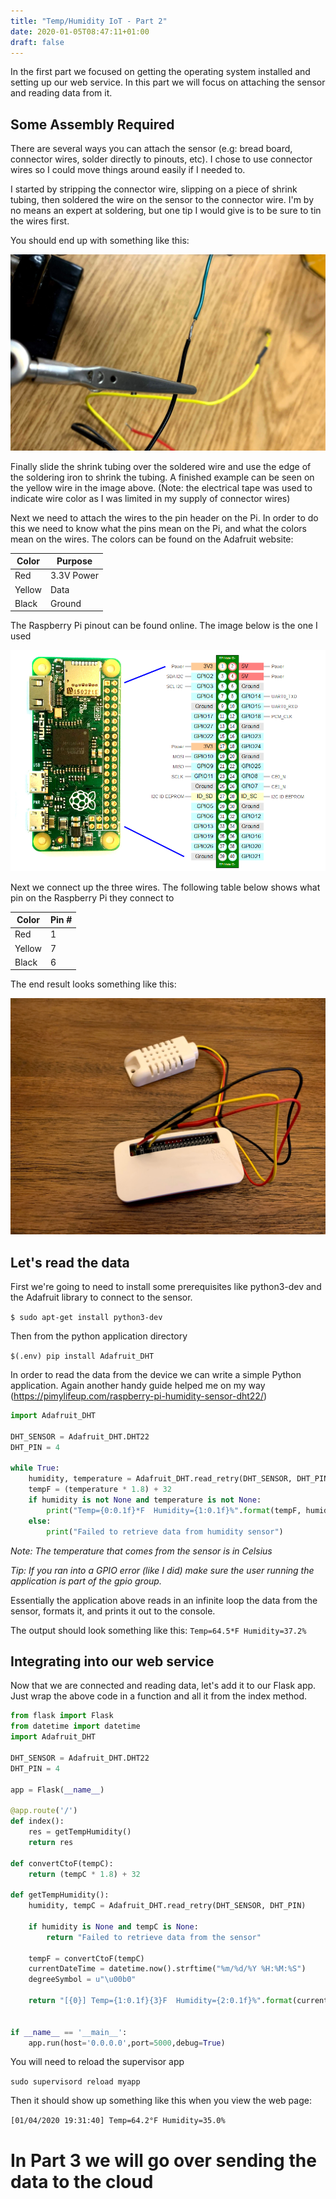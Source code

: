 ```yaml
---
title: "Temp/Humidity IoT - Part 2"
date: 2020-01-05T08:47:11+01:00
draft: false
---
```


In the first part we focused on getting the operating system installed and setting up our web service. In this part we will focus on attaching the sensor and reading data from it.

## Some Assembly Required
There are several ways you can attach the sensor (e.g: bread board, connector wires, solder directly to pinouts, etc). I chose to use connector wires so I could move things around easily if I needed to.

I started by stripping the connector wire, slipping on a piece of shrink tubing, then soldered the wire on the sensor to the connector wire. I'm by no means an expert at soldering, but one tip I would give is to be sure to tin the wires first.

You should end up with something like this:

![Solder](images/solder.jpg)


Finally slide the shrink tubing over the soldered wire and use the edge of the soldering iron to shrink the tubing. A finished example can be seen on the yellow wire in the image above. (Note: the electrical tape was used to indicate wire color as I was limited in my supply of connector wires)

Next we need to attach the wires to the pin header on the Pi. In order to do this we need to know what the pins mean on the Pi, and what the colors mean on the wires. The colors can be found on the Adafruit website:

| Color  | Purpose    |
|--------|------------|
| Red    | 3.3V Power |
| Yellow | Data       |
| Black  | Ground     |

The Raspberry Pi pinout can be found online. The image below is the one I used

![Pi Schematic](images/pi_schm.png)


Next we connect up the three wires. The following table below shows what pin on the Raspberry Pi they connect to

| Color  | Pin # |
|--------|-------|
| Red    | 1     |
| Yellow | 7     |
| Black  | 6     |

The end result looks something like this:

![Assembled](images/assembled.jpg)


## Let's read the data

First we're going to need to install some prerequisites like python3-dev and the Adafruit library to connect to the sensor.

`$ sudo apt-get install python3-dev`

Then from the python application directory

`$(.env) pip install Adafruit_DHT`

In order to read the data from the device we can write a simple Python application. Again another handy guide helped me on my way (https://pimylifeup.com/raspberry-pi-humidity-sensor-dht22/)


```python 
import Adafruit_DHT

DHT_SENSOR = Adafruit_DHT.DHT22
DHT_PIN = 4

while True:
    humidity, temperature = Adafruit_DHT.read_retry(DHT_SENSOR, DHT_PIN)
    tempF = (temperature * 1.8) + 32
    if humidity is not None and temperature is not None:
        print("Temp={0:0.1f}*F  Humidity={1:0.1f}%".format(tempF, humidity))
    else:
        print("Failed to retrieve data from humidity sensor")
```

*Note: The temperature that comes from the sensor is in Celsius*

*Tip: If you ran into a GPIO error (like I did) make sure the user running the application is part of the gpio group.*

Essentially the application above reads in an infinite loop the data from the sensor, formats it, and prints it out to the console.

The output should look something like this:
`Temp=64.5*F Humidity=37.2%`

## Integrating into our web service

Now that we are connected and reading data, let's add it to our Flask app. Just wrap the above code in a function and all it from the index method.

```python
from flask import Flask
from datetime import datetime
import Adafruit_DHT

DHT_SENSOR = Adafruit_DHT.DHT22
DHT_PIN = 4

app = Flask(__name__)

@app.route('/')
def index():
    res = getTempHumidity()
    return res

def convertCtoF(tempC):
    return (tempC * 1.8) + 32

def getTempHumidity():
    humidity, tempC = Adafruit_DHT.read_retry(DHT_SENSOR, DHT_PIN)

    if humidity is None and tempC is None:
        return "Failed to retrieve data from the sensor"

    tempF = convertCtoF(tempC)
    currentDateTime = datetime.now().strftime("%m/%d/%Y %H:%M:%S")
    degreeSymbol = u"\u00b0"

    return "[{0}] Temp={1:0.1f}{3}F  Humidity={2:0.1f}%".format(currentDateTime, tempF, humidity, degreeSymbol)


if __name__ == '__main__':
    app.run(host='0.0.0.0',port=5000,debug=True)
```


You will need to reload the supervisor app

`sudo supervisord reload myapp`

Then it should show up something like this when you view the web page:

`[01/04/2020 19:31:40] Temp=64.2°F Humidity=35.0%`

# In Part 3 we will go over sending the data to the cloud